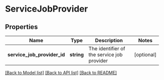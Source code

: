# ServiceJobProvider

## Properties

Name | Type | Description | Notes
------------ | ------------- | ------------- | -------------
**service_job_provider_id** | **string** | The identifier of the service job provider | [optional]

[[Back to Model list]](../../README.md#documentation-for-models) [[Back to API list]](../../README.md#documentation-for-api-endpoints) [[Back to README]](../../README.md)

